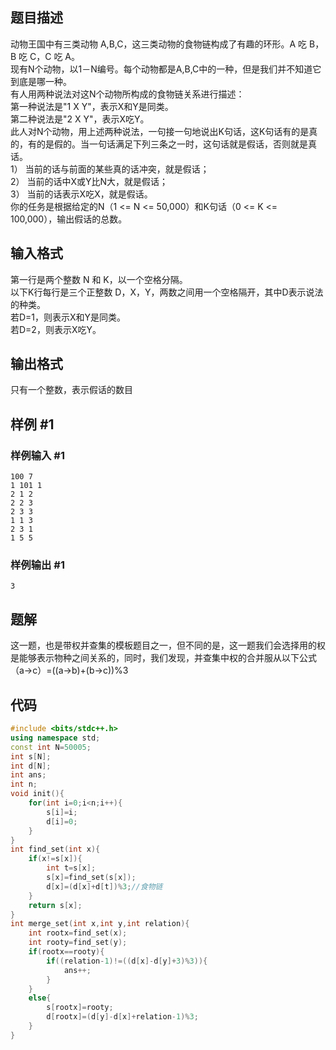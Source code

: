 ## 题目描述
动物王国中有三类动物 A,B,C，这三类动物的食物链构成了有趣的环形。A 吃 B， B 吃 C，C 吃 A。  
现有N个动物，以1－N编号。每个动物都是A,B,C中的一种，但是我们并不知道它到底是哪一种。  
有人用两种说法对这N个动物所构成的食物链关系进行描述：  
第一种说法是"1 X Y"，表示X和Y是同类。  
第二种说法是"2 X Y"，表示X吃Y。  
此人对N个动物，用上述两种说法，一句接一句地说出K句话，这K句话有的是真的，有的是假的。当一句话满足下列三条之一时，这句话就是假话，否则就是真话。  
1） 当前的话与前面的某些真的话冲突，就是假话；  
2） 当前的话中X或Y比N大，就是假话；  
3） 当前的话表示X吃X，就是假话。  
你的任务是根据给定的N（1 <= N <= 50,000）和K句话（0 <= K <= 100,000），输出假话的总数。

## 输入格式

第一行是两个整数 N 和 K，以一个空格分隔。  
以下K行每行是三个正整数 D，X，Y，两数之间用一个空格隔开，其中D表示说法的种类。  
若D=1，则表示X和Y是同类。  
若D=2，则表示X吃Y。

## 输出格式

只有一个整数，表示假话的数目

## 样例 #1

### 样例输入 #1

```
100 7
1 101 1 
2 1 2
2 2 3 
2 3 3 
1 1 3 
2 3 1 
1 5 5

```

### 样例输出 #1

```
3
```


## 题解
这一题，也是带权并查集的模板题目之一，但不同的是，这一题我们会选择用的权是能够表示物种之间关系的，同时，我们发现，并查集中权的合并服从以下公式（a->c）=((a->b)+(b->c))%3

## 代码
```cpp
#include <bits/stdc++.h>
using namespace std;
const int N=50005;
int s[N];
int d[N];
int ans;
int n;
void init(){
	for(int i=0;i<n;i++){
		s[i]=i;
		d[i]=0;
	}
}
int find_set(int x){
	if(x!=s[x]){
		int t=s[x];
		s[x]=find_set(s[x]);
		d[x]=(d[x]+d[t])%3;//食物链 
	}
	return s[x];
}
int merge_set(int x,int y,int relation){
	int rootx=find_set(x);
	int rooty=find_set(y);
	if(rootx==rooty){
		if((relation-1)!=((d[x]-d[y]+3)%3)){
			ans++;
		}
	}
	else{
		s[rootx]=rooty;
		d[rootx]=(d[y]-d[x]+relation-1)%3;
	}
} 
```